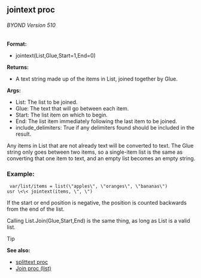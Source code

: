 ## jointext proc 
###### BYOND Version 510

**Format:**
+   jointext(List,Glue,Start=1,End=0)
<!-- -->
**Returns:**
+   A text string made up of the items in List, joined together by Glue.
<!-- -->
**Args:**
+   List: The list to be joined.
+   Glue: The text that will go between each item.
+   Start: The list item on which to begin.
+   End: The list item immediately following the last item to be joined.
+   include_delimiters: True if any delimiters found should be included
    in the result.


Any items in List that are not already text will be converted
to text. The Glue string only goes between two items, so a single-item
list is the same as converting that one item to text, and an empty list
becomes an empty string.
### Example:

```
 var/list/items = list(\"apples\", \"oranges\", \"bananas\")
usr \<\< jointext(items, \", \") 
```
 

If the start or end
position is negative, the position is counted backwards from the end of
the list. 

Calling List.Join(Glue,Start,End) is the same thing,
as long as List is a valid list.

> [!TIP] 
> **See also:**
> +   [splittext proc](/ref/proc/splittext.md) 
> +   [Join proc (list)](/ref/list/proc/Join.md) <!-- -->